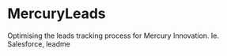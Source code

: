# MercuryLeads
Optimising the leads tracking process for Mercury Innovation. Ie. Salesforce, leadme
